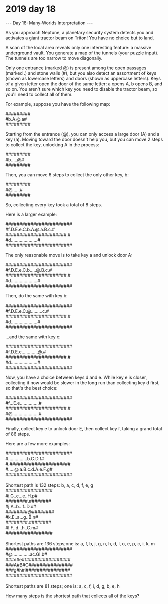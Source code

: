 # 2019 day 18

--- Day 18: Many-Worlds Interpretation ---

As you approach Neptune, a planetary security system detects you and activates a giant tractor beam on Triton!  You have no choice but to land.



A scan of the local area reveals only one interesting feature: a massive underground vault.  You generate a map of the tunnels (your puzzle input).  The tunnels are too narrow to move diagonally.



Only one entrance (marked @) is present among the open passages (marked .) and stone walls (#), but you also detect an assortment of keys (shown as lowercase letters) and doors (shown as uppercase letters). Keys of a given letter open the door of the same letter: a opens A, b opens B, and so on.  You aren't sure which key you need to disable the tractor beam, so you'll need to collect all of them.



For example, suppose you have the following map:



#########\
#b.A.@.a#\
#########



Starting from the entrance (@), you can only access a large door (A) and a key (a). Moving toward the door doesn't help you, but you can move 2 steps to collect the key, unlocking A in the process:



#########\
#b.....@#\
#########



Then, you can move 6 steps to collect the only other key, b:



#########\
#@......#\
#########



So, collecting every key took a total of 8 steps.



Here is a larger example:



########################\
#f.D.E.e.C.b.A.@.a.B.c.#\
######################.#\
#d.....................#\
########################



The only reasonable move is to take key a and unlock door A:



########################\
#f.D.E.e.C.b.....@.B.c.#\
######################.#\
#d.....................#\
########################



Then, do the same with key b:



########################\
#f.D.E.e.C.@.........c.#\
######################.#\
#d.....................#\
########################



...and the same with key c:



########################\
#f.D.E.e.............@.#\
######################.#\
#d.....................#\
########################



Now, you have a choice between keys d and e.  While key e is closer, collecting it now would be slower in the long run than collecting key d first, so that's the best choice:



########################\
#f...E.e...............#\
######################.#\
#@.....................#\
########################



Finally, collect key e to unlock door E, then collect key f, taking a grand total of 86 steps.



Here are a few more examples:



########################\
#...............b.C.D.f#\
#.######################\
#.....@.a.B.c.d.A.e.F.g#\
########################\
\
Shortest path is 132 steps: b, a, c, d, f, e, g\
#################\
#i.G..c...e..H.p#\
########.########\
#j.A..b...f..D.o#\
########@########\
#k.E..a...g..B.n#\
########.########\
#l.F..d...h..C.m#\
#################\
\
Shortest paths are 136 steps;one is: a, f, b, j, g, n, h, d, l, o, e, p, c, i, k, m\
########################\
#@..............ac.GI.b#\
###d#e#f################\
###A#B#C################\
###g#h#i################\
########################\
\
Shortest paths are 81 steps; one is: a, c, f, i, d, g, b, e, h



How many steps is the shortest path that collects all of the keys?



